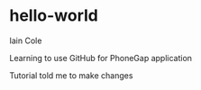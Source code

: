 # hello-world
Iain Cole

Learning to use GitHub for PhoneGap application

Tutorial told me to make changes
